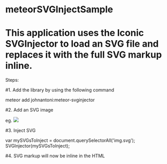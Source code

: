 # meteorSVGInjectSample

# This application uses the Iconic SVGInjector to load an SVG file and replaces it with the full SVG markup inline.

Steps:

#1. Add the library by using the following command
  
  meteor add johnantoni:meteor-svginjector
  
#2. Add an SVG image

  eg. <img src="kiwi.svg" class="svg" />

#3. Inject SVG

  var mySVGsToInject = document.querySelectorAll('img.svg');
  SVGInjector(mySVGsToInject);
  
#4. SVG markup will now be inline in the HTML

